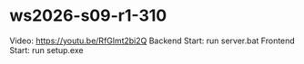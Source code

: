 # ws2026-s09-r1-310
Video: https://youtu.be/RfGlmt2bi2Q
Backend Start: run server.bat
Frontend Start: run setup.exe
